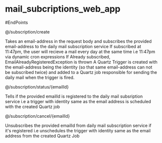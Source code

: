 # mail_subcriptions_web_app

#EndPoints

@/subscription/create

Takes an email-address in the request body and subscribes the provided email-address to the daily mail subscription service
If subscribed at 11:47pm, the user will recieve a mail every day at the same time i.e 11:47pm via dynamic cron expressions
If Already subscribed, EmailAlreadyRegisteredException is thrown
A Quartz Trigger is created with the email-address being the identity (so that same email-address can not be subscribed twice) and added to a Quartz job responsible for sending the daily mail when the trigger is fired.

@/subscription/status/{emailId}

Tells if the provided emailId is registered to the daily mail subsription service i.e a trigger with identity same as the email address is scheduled with the created Quartz job

@/subscription/cancel/{emailId}

Unsubscribes the provided emailId from daily mail subscription service if it's registered i.e unschedules the trigger with identity same as the email address from the created Quartz Job
